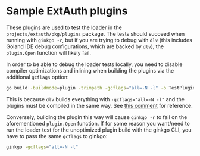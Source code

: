 # Sample ExtAuth plugins

These plugins are used to test the loader in the `projects/extauth/pkg/plugins` package. The tests should succeed
when running with `ginkgo -r`, but if you are trying to debug with `dlv` (this includes Goland IDE debug
configurations, which are backed by `dlv`), the `plugin.Open` function will likely fail.

In order to be able to debug the loader tests locally, you need to disable compiler optimizations and inlining
when building the plugins via the additional `gcflags` option:

```bash
go build -buildmode=plugin -trimpath -gcflags="all=-N -l" -o TestPlugin.so interface.go
```

This is because `dlv` builds everything with `-gcflags="all=-N -l"` and the plugins must be compiled in the
same way. See [this comment](https://github.com/go-delve/delve/issues/865#issuecomment-480766102) for reference.

Conversely, building the plugin this way will cause `ginkgo -r` to fail on the aforementioned `plugin.Open`
function. If for some reason you want/need to run the loader test for the unoptimized plugin build with the
ginkgo CLI, you have to pass the same `gcflags` to ginkgo:

```bash
ginkgo -gcflags="all=-N -l"
```
